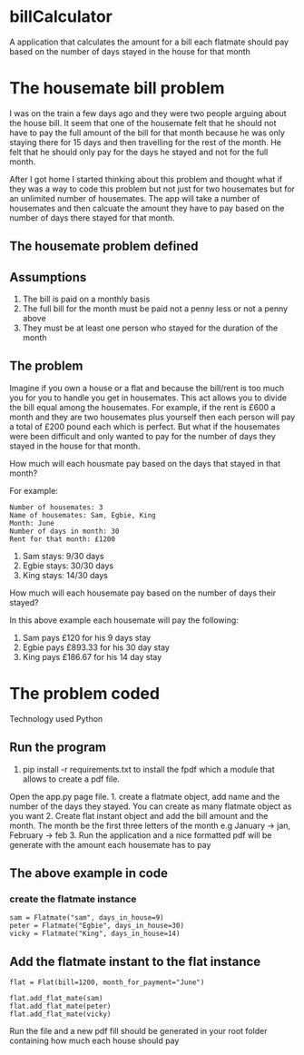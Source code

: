 # billCalculator
A application that calculates the amount for a bill each flatmate should pay based on the number of days stayed in the house for that month


# The housemate bill problem
I was on the train a few days ago and they were two people arguing about the house bill. It seem that one of the 
housemate felt that he should not have to pay the full amount of the bill for that month because he was only staying
there for 15 days and then travelling for the rest of the month. He felt that he should only pay for the days 
he stayed and not for the full month.

After I got home I started thinking about this problem and thought what if they was a way to code this problem 
but not just for two housemates but for an unlimited number of housemates. The app will take a number of housemates 
and then calcuate the amount they have to pay based on the number of days there stayed for that month. 


## The housemate problem defined

## Assumptions
1. The bill is paid on a monthly basis
2. The full bill for the month must be paid not a penny less or not a penny above
3. They must be at least one person who stayed for the duration of the month

## The problem

Imagine if you own a house or a flat and because the bill/rent is too much you for you to handle you get 
in housemates. This act allows you to divide the bill equal among the housemates. For example, 
if the rent is £600 a month and they are two housemates plus yourself then each person will pay a 
total of £200 pound each which is perfect. But what if the housemates were been difficult and only
 wanted to pay for the number of days they stayed in the house for that month. 
 
How much will each housmate pay based on the days that stayed in that month?

For example:

    Number of housemates: 3
    Name of housemates: Sam, Egbie, King
    Month: June
    Number of days in month: 30
    Rent for that month: £1200

1. Sam   stays: 9/30 days
1. Egbie stays: 30/30  days
1. King  stays: 14/30 days

How much will each housemate pay based on the number of days their stayed?

In this above example each housemate will pay the following:

1. Sam   pays £120 for his 9 days stay
1. Egbie pays £893.33 for his 30 day stay
1. King  pays £186.67 for his 14 day stay


# The problem coded
Technology used Python



## Run the program
1. pip install -r requirements.txt to install the fpdf which a module that allows to create a pdf file.

Open the app.py page file.
    1. create a flatmate object, add name and the number of the days they stayed. You can create as many flatmate object as you want
    2. Create flat instant object and add the bill amount and the month. The month be the first three letters of the month e.g January -> jan, February -> feb
    3. Run the application and a nice formatted pdf will be generate with the amount each housemate has to pay


## The above example in code

### create the flatmate instance
    sam = Flatmate("sam", days_in_house=9)
    peter = Flatmate("Egbie", days_in_house=30)
    vicky = Flatmate("King", days_in_house=14)


## Add the flatmate instant to the flat instance
    flat = Flat(bill=1200, month_for_payment="June")

    flat.add_flat_mate(sam)
    flat.add_flat_mate(peter)
    flat.add_flat_mate(vicky)

Run the file and a new pdf fill should be generated in your root folder containing how much each house should pay
